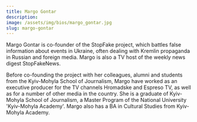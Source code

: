 ```yaml
---
title: Margo Gontar
description:
image: /assets/img/bios/margo_gontar.jpg
slug: margo-gontar
---
```

Margo Gontar is co-founder of the StopFake project, which battles false information about events in Ukraine, often dealing with Kremlin propaganda in Russian and foreign media. Margo is also a TV host of the weekly news digest StopFakeNews.

Before co-founding the project with her colleagues, alumni and students from the Kyiv-Mohyla School of Journalism, Margo have worked as an executive producer for the TV channels Hromadske and Espreso TV, as well as for a number of other media in the country. She is a graduate of Kyiv-Mohyla School of Journalism, a Master Program of the National University 'Kyiv-Mohyla Academy'. Margo also has a BA in Cultural Studies from Kyiv-Mohyla Academy.
